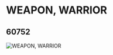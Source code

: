 # WEAPON, WARRIOR
## 60752
![WEAPON, WARRIOR](https://lc-www-live-s.legocdn.com/media/bricks/5/2/4516991.jpg)